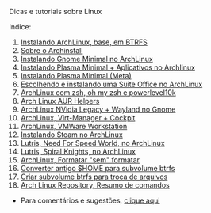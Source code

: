 Dicas e tutoriais sobre Linux

Indice:

1) [Instalando ArchLinux, base, em BTRFS](https://elppans.github.io/doc-linux/archLinux_instalacao_base_btrfs)  
2) [Sobre o Archinstall](https://elppans.github.io/doc-linux/archinstall)  
3) [Instalando Gnome Minimal no ArchLinux](https://elppans.github.io/doc-linux/archlinux_gnome_minimal)  
4) [Instalando Plasma Minimal + Aplicativos no Archlinux](https://elppans.github.io/doc-linux/archlinux_plasma_minimal)  
5) [Instalando Plasma Minimal (Meta)](https://elppans.github.io/doc-linux/archlinux_plasma_meta)  
6) [Escolhendo e instalando uma Suite Office no ArchLinux](https://elppans.github.io/doc-linux/archlinux_suite_office)  
7) [ArchLinux com zsh, oh my zsh e powerlevel10k](https://elppans.github.io/doc-linux/archlinux_zsh_ohmyzsh_powerlevel10k)  
8) [Arch Linux AUR Helpers](https://elppans.github.io/doc-linux/archlinux_aur_helpers)  
9) [ArchLinux NVidia Legacy + Wayland no Gnome](https://elppans.github.io/doc-linux/archlinux_nvidia_legacy_wayland_gnome)  
10) [ArchLinux, Virt-Manager + Cockpit](https://elppans.github.io/doc-linux/archlinux_virt-manager_cockpit)   
11) [ArchLinux, VMWare Workstation](https://elppans.github.io/doc-linux/archlinux_vmware-workstation)  
12) [Instalando Steam no ArchLinux](https://elppans.github.io/doc-linux/archlinux_steam)  
13) [Lutris, Need For Speed World, no ArchLinux](https://elppans.github.io/doc-linux/arch_lutris_nfs)  
14) [Lutris, Spiral Knights, no ArchLinux](https://elppans.github.io/doc-linux/arch_lutris_spiralknights)  
15) [ArchLinux, Formatar "sem" formatar](https://elppans.github.io/doc-linux/archlinux_formatar_sem_formatar)  
16) [Converter antigo $HOME para subvolume btrfs](https://elppans.github.io/doc-linux/converter_antigo_home_para_subvolume_btrfs)  
17) [Criar subvolume btrfs para troca de arquivos](https://elppans.github.io/doc-linux/criar_subvolume_btrfs_para_troca)  
18) [Arch Linux Repository, Resumo de comandos](https://elppans.github.io/doc-linux/Arch_Linux_Repository_Resumo_de_comandos)  


* Para comentários e sugestões, [clique aqui](https://github.com/elppans/doc-linux/issues)  
